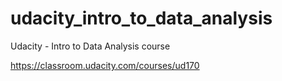 # udacity_intro_to_data_analysis

Udacity - Intro to Data Analysis course

https://classroom.udacity.com/courses/ud170

